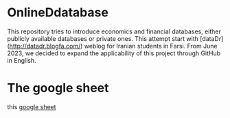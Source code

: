 # OnlineDdatabase

This repository tries to introduce economics and financial databases, either publicly available databases or private ones. This attempt start with [dataDr] (http://datadr.blogfa.com/) weblog for Iranian students in Farsi. From June 2023, we decided to expand the applicability of this project through GitHub in English.

# The google sheet
this [google sheet](https://docs.google.com/spreadsheets/d/10I5rRRPchQpULvUGnYzoN5AEEdtjNdejYqe_P0F4-C0/edit?usp=sharing)
